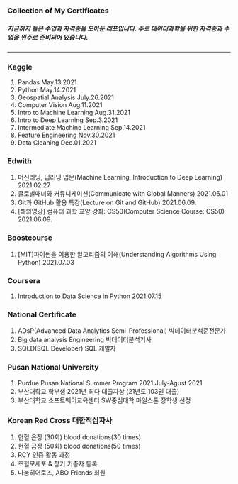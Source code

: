 ### Collection of My Certificates  
##### 지금까지 들은 수업과 자격증을 모아둔 레포입니다. 주로 데이터과학을 위한 자격증과 수업을 위주로 준비되어 있습니다.
---
### Kaggle
1. Pandas  May.13.2021
2. Python  May.14.2021
3. Geospatial Analysis July.26.2021
4. Computer Vision Aug.11.2021
5. Intro to Machine Learning Aug.31.2021
6. Intro to Deep Learning Sep.3.2021
7. Intermediate Machine Learning Sep.14.2021
8. Feature Engineering Nov.30.2021
9. Data Cleaning Dec.01.2021

### Edwith
1. 머신러닝, 딥러닝 입문(Machine Learning, Introduction to Deep Learning) 2021.02.27
2. 글로벌매너와 커뮤니케이션(Communicate with Global Manners) 2021.06.01
3. Git과 GitHub 활용 특강(Lecture on Git and GitHub) 2021.06.09.
4. [해외명강] 컴퓨터 과학 교양 강좌: CS50(Computer Science Course: CS50) 2021.06.09.

### Boostcourse
1. [MIT]파이썬을 이용한 알고리즘의 이해(Understanding Algorithms Using Python) 2021.07.03

### Coursera
1. Introduction to Data Science in Python 2021.07.15

### National Certificate
1. ADsP(Advanced Data Analytics Semi-Professional) 빅데이터분석준전문가
2. Big data analysis Engineering 빅데이터분석기사
3. SQLD(SQL Developer) SQL 개발자

### Pusan National University
1. Purdue Pusan National Summer Program 2021 July-Agust 2021
2. 부산대학교 학부생 2021년 최다 대출자상 (21년도 103권 대출)
3. 부산대학교 소프트웨어교육센터 SW중심대학 마일스톤 장학생 선정

### Korean Red Cross 대한적십자사
1. 헌혈 은장 (30회) blood donations(30 times)
2. 헌혈 금장 (50회) blood donations(50 times)
3. RCY 인증 활동 과정
3. 조혈모세포 & 장기 기증자 등록
4. 나눔히어로즈, ABO Friends 회원 
